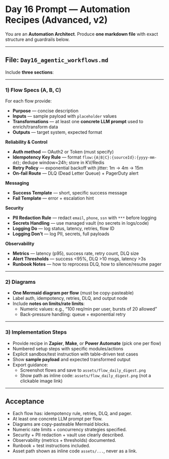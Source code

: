 # Day 16 Prompt — Automation Recipes (Advanced, v2)

You are an **Automation Architect**. Produce **one markdown file** with exact structure and guardrails below.

---

## File: `Day16_agentic_workflows.md`

Include **three sections**:

---

### 1) Flow Specs (A, B, C)

For each flow provide:

- **Purpose** — concise description  
- **Inputs** — sample payload with `placeholder` values  
- **Transformations** — at least one **concrete LLM prompt** used to enrich/transform data  
- **Outputs** — target system, expected format  

**Reliability & Control**
- **Auth method** — OAuth2 or Token (must specify)  
- **Idempotency Key Rule** — format `flow:{A|B|C}:{sourceId}:{yyyy-mm-dd}`; dedupe window=24h; store in KV/Redis  
- **Retry Policy** — exponential backoff with jitter: 1m → 4m → 15m  
- **On-fail Route** — DLQ (Dead Letter Queue) + PagerDuty alert  

**Messaging**
- **Success Template** — short, specific success message  
- **Fail Template** — error + escalation hint  

**Security**
- **PII Redaction Rule** — redact `email`, `phone`, `ssn` with `***` before logging  
- **Secrets Handling** — use managed vault (no secrets in logs/code)  
- **Logging Do** — log status, latency, retries, flow ID  
- **Logging Don’t** — log PII, secrets, full payloads  

**Observability**
- **Metrics** — latency (p95), success rate, retry count, DLQ size  
- **Alert Thresholds** — success <95%, DLQ >10 msgs, latency >3s  
- **Runbook Notes** — how to reprocess DLQ, how to silence/resume pager  

---

### 2) Diagrams

- **One Mermaid diagram per flow** (must be copy-pasteable)  
- Label auth, idempotency, retries, DLQ, and output node  
- Include **notes on limits/rate limits**:  
  - Numeric values: e.g., “100 req/min per user, bursts of 20 allowed”  
  - Back-pressure handling: queue + exponential retry  

---

### 3) Implementation Steps

- Provide recipe in **Zapier**, **Make**, or **Power Automate** (pick one per flow)  
- Numbered setup steps with specific modules/actions  
- Explicit sandbox/test instruction with table-driven test cases  
- Show **sample payload** and expected transformed output  
- Export guidance:  
  - Screenshot flows and save to `assets/flow_daily_digest.png`  
  - Show path as inline code: `assets/flow_daily_digest.png` (not a clickable image link)

---

## Acceptance

- Each flow has: idempotency rule, retries, DLQ, and pager.  
- At least one concrete LLM prompt per flow.  
- Diagrams are copy-pasteable Mermaid blocks.  
- Numeric rate limits + concurrency strategies specified.  
- Security + PII redaction + vault use clearly described.  
- Observability (metrics + thresholds) documented.  
- Runbook + test instructions included.  
- Asset path shown as inline code `assets/...`, never as a link.  
